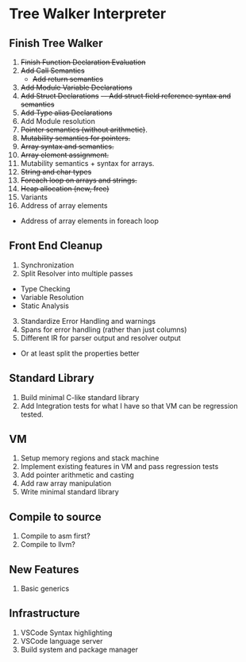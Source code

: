 # Tree Walker Interpreter

## Finish Tree Walker
 1. ~~Finish Function Declaration Evaluation~~
 2. ~~Add Call Semantics~~
    - ~~Add return semantics~~
 3. ~~Add Module Variable Declarations~~
 4. ~~Add Struct Declarations~~
   ~~-- Add struct field reference syntax and semantics~~
 5. ~~Add Type alias Declarations~~
 6. Add Module resolution
 7. ~~Pointer semantics (without arithmetic)~~.
 8. ~~Mutability semantics for pointers.~~
 9. ~~Array syntax and semantics.~~
 10. ~~Array element assignment.~~
 11. Mutability semantics + syntax for arrays.
 12. ~~String and char types~~
 13. ~~Foreach loop on arrays and strings.~~
 14. ~~Heap allocation (new, free)~~
 15. Variants
 16. Address of array elements
  - Address of array elements in foreach loop

## Front End Cleanup
1. Synchronization
2. Split Resolver into multiple passes
 - Type Checking
 - Variable Resolution
 - Static Analysis
3. Standardize Error Handling and warnings
4. Spans for error handling (rather than just columns)
5. Different IR for parser output and resolver output
 - Or at least split the properties better

## Standard Library
 1. Build minimal C-like standard library
 2. Add Integration tests for what I have so that VM can be regression tested.

## VM
 1. Setup memory regions and stack machine
 2. Implement existing features in VM and pass regression tests
 3. Add pointer arithmetic and casting
 4. Add raw array manipulation
 5. Write minimal standard library

## Compile to source
 1. Compile to asm first?
 2. Compile to llvm?

## New Features
 1. Basic generics

## Infrastructure
 1. VSCode Syntax highlighting
 2. VSCode language server
 3. Build system and package manager
